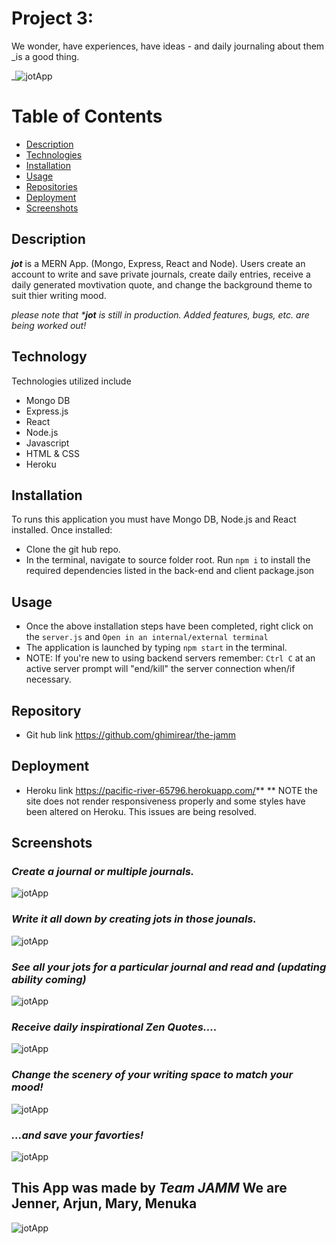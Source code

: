 # Project 3: 
We wonder, have experiences, have ideas - and daily journaling about them _is a good thing.

_![jotApp](./readmeimages/jot.png)

# Table of Contents
- [Description](#Description)
- [Technologies](#Technologies)
- [Installation](#Installation)
- [Usage](#Usage)
- [Repositories](#Repositories)
- [Deployment](#Deployment)
- [Screenshots](#Screenshots)

## Description

***jot*** is a MERN App. (Mongo, Express, React and Node).
Users create an account to write and save private journals, create daily entries, receive a daily generated movtivation quote, and change the background theme to suit thier writing mood.

_please note that ***jot** is still in production. Added features, bugs, etc. are being worked out!_

## Technology
Technologies utilized include
- Mongo DB
- Express.js
- React
- Node.js
- Javascript
- HTML & CSS
- Heroku

## Installation

To runs this application you must have Mongo DB, Node.js and React installed. Once installed:
- Clone the git hub repo.
- In the terminal, navigate to source folder root. Run `npm i` to install the required dependencies listed in the back-end and client package.json 


## Usage

- Once the above installation steps have been completed, right click on the `server.js` and `Open in an internal/external terminal`
- The application is launched by typing `npm start` in the terminal.
- NOTE: If you're new to using backend servers remember: `Ctrl C` at an active server prompt will "end/kill" the server connection when/if necessary.

## Repository
- Git hub link  https://github.com/ghimirear/the-jamm

## Deployment
- Heroku link https://pacific-river-65796.herokuapp.com/**
** NOTE the site does not render responsiveness properly and some styles have been altered on Heroku. This issues are being resolved. 

## Screenshots

### _Create a journal or multiple journals._
![jotApp](./readmeimages/crjurnal.png)


### _Write it all down by creating jots in those jounals._
![jotApp](./readmeimages/createjot.png)


### _See all your jots for a particular journal and read and (updating ability coming)_
![jotApp](./readmeimages/jourentries.png)


### _Receive daily inspirational Zen Quotes...._
![jotApp](./readmeimages/zequotes.png)


### _Change the scenery of your writing space to match your mood!_
![jotApp](./readmeimages/themechanger.png)


### _...and save your favorties!_
![jotApp](./readmeimages/savequotes.png)

## This App was made by _Team JAMM_ We are Jenner, Arjun, Mary, Menuka
![jotApp](./readmeimages/team.png)
